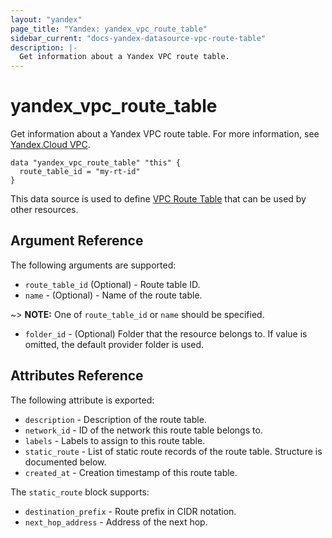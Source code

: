 ```yaml
---
layout: "yandex"
page_title: "Yandex: yandex_vpc_route_table"
sidebar_current: "docs-yandex-datasource-vpc-route-table"
description: |-
  Get information about a Yandex VPC route table.
---
```


# yandex\_vpc\_route\_table

Get information about a Yandex VPC route table. For more information, see
[Yandex.Cloud VPC](https://cloud.yandex.com/docs/vpc/concepts/index).

```hcl
data "yandex_vpc_route_table" "this" {
  route_table_id = "my-rt-id"
}
```

This data source is used to define [VPC Route Table] that can be used by other resources.

## Argument Reference

The following arguments are supported:

* `route_table_id` (Optional) - Route table ID.
* `name` - (Optional) - Name of the route table. 

~> **NOTE:** One of `route_table_id` or `name` should be specified.

* `folder_id` - (Optional) Folder that the resource belongs to. If value is omitted, the default provider folder is used.

## Attributes Reference

The following attribute is exported:

* `description` - Description of the route table.
* `network_id` - ID of the network this route table belongs to.
* `labels` - Labels to assign to this route table.
* `static_route` - List of static route records of the route table. Structure is documented below.
* `created_at` - Creation timestamp of this route table.

The `static_route` block supports:
		
* `destination_prefix` - Route prefix in CIDR notation.
* `next_hop_address` - Address of the next hop.

[VPC Route Table]: https://cloud.yandex.com/docs/vpc/concepts/
